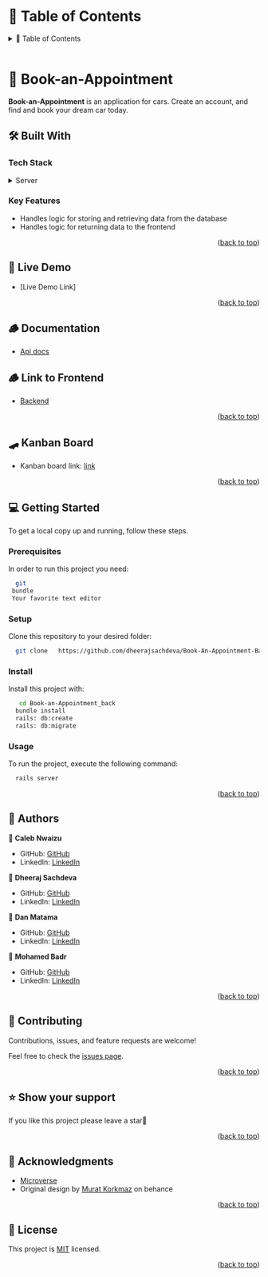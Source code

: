 <!-- TABLE OF CONTENTS -->

# 📗 Table of Contents

<details>
  <summary>📗 Table of Contents</summary>
  <ul>
    <li><a href="#-car-rental-front-end-">📖 Book-an-Appointment </a></li>
    <li><a href="#-built-with-">🛠 Built With</a></li>
    <li><a href="#-getting-started-">💻 Getting Started</a></li>
    <li><a href="#-authors-">👥 Authors </a></li>
    <li><a href="#-future-features-">🔭 Future Features</a></li>
    <li><a href="#-contributing-">🤝 Contributing</a></li>
    <li><a href="#️-show-your-support-">⭐️ Show your support </a></li>
    <li><a href="#-acknowledgments-">🙏 Acknowledgments </a></li>
    <li><a href="#-license-">📝 License</a></li>
  </ul>
</details>

<br>

<!-- PROJECT DESCRIPTION -->

# 📖 Book-an-Appointment <a name="about-project"></a>

**Book-an-Appointment** is an application for cars. Create an account, and find and book your dream car today.


## 🛠 Built With <a name="built-with"></a>

### Tech Stack <a name="tech-stack"></a>

<details>
  <summary>Server</summary>
  <ul>
    <li><a href="https://www.ruby-lang.org/en/">Ruby</a></li>
    <li><a href="https://rubyonrails.org/">Rails</a></li>
  </ul>
</details>

<!-- Features -->

### Key Features <a name="key-features"></a>

- Handles logic for storing and retrieving data from the database
- Handles logic for returning data to the frontend



<p align="right">(<a href="#readme-top">back to top</a>)</p>

<!-- LIVE DEMO -->

## 🚀 Live Demo <a name="live-demo"></a>

- [Live Demo Link]

<p align="right">(<a href="#readme-top">back to top</a>)</p>

## 🪵 Documentation <a name="key-features"></a>

- [Api docs]()

## 🪵 Link to Frontend <a name="key-features"></a>

- [Backend]( https://github.com/calebchris000/Book-An-Appointment-Frontend)

<p align="right">(<a href="#readme-top">back to top</a>)</p>

## 🛹 Kanban Board <a name="key-features"></a>

- Kanban board link: [link](https://github.com/calebchris000/Book-An-Appointment-Frontend/projects/1)

<p align="right">(<a href="#readme-top">back to top</a>)</p>

<!-- GETTING STARTED -->

## 💻 Getting Started <a name="getting-started"></a>

To get a local copy up and running, follow these steps.

### Prerequisites

In order to run this project you need:

```sh
  git
 bundle
 Your favorite text editor
```

### Setup

Clone this repository to your desired folder:

```sh
  git clone   https://github.com/dheerajsachdeva/Book-An-Appointment-Backend.git
```

### Install

Install this project with:

```sh
   cd Book-an-Appointment_back
  bundle install
  rails: db:create 
  rails: db:migrate
```

### Usage

To run the project, execute the following command:

```sh
  rails server 
```

<p align="right">(<a href="#readme-top">back to top</a>)</p>

<!-- AUTHORS -->

## 👥 Authors <a name="authors"></a>

👤 **Caleb Nwaizu**

- GitHub: [GitHub](https://github.com/calebchris000)
- LinkedIn: [LinkedIn](https://www.linkedin.com/in/caleb-nwaizu-b815aa23b/)

👤 **Dheeraj Sachdeva**

- GitHub: [GitHub]( https://github.com/dheerajsachdeva)
- LinkedIn: [LinkedIn](https://www.linkedin.com/in/dheeraj-arya/)

👤 **Dan Matama**

- GitHub: [GitHub]( https://github.com/danielmatama)
- LinkedIn: [LinkedIn](https://www.linkedin.com/in/daniel-matama-mwebesa/)

👤 **Mohamed Badr**

- GitHub: [GitHub]( https://github.com/mbdesigns1989)
- LinkedIn: [LinkedIn]( https://www.linkedin.com/in/mohamed-badr-mb/)

<p align="right">(<a href="#readme-top">back to top</a>)</p>

<!-- CONTRIBUTING -->

## 🤝 Contributing <a name="contributing"></a>

Contributions, issues, and feature requests are welcome!

Feel free to check the [issues page](https://github.com/calebchris000/Book-An-Appointment-Frontend/issues).

<p align="right">(<a href="#readme-top">back to top</a>)</p>

<!-- SUPPORT -->

## ⭐️ Show your support <a name="support"></a>

If you like this project please leave a star🤩

<p align="right">(<a href="#readme-top">back to top</a>)</p>

<!-- ACKNOWLEDGEMENTS -->

## 🙏 Acknowledgments <a name="acknowledgements"></a>

- [Microverse](https://www.microverse.org/)
- Original design by [Murat Korkmaz](https://www.behance.net/muratk) on behance

<p align="right">(<a href="#readme-top">back to top</a>)</p>

<!-- LICENSE -->

## 📝 License <a name="license"></a>

This project is [MIT](https://github.com/calebchris000/Book-An-Appointment-Frontend/blob/dev/LICENSE) licensed.

<p align="right">(<a href="#readme-top">back to top</a>)</p>
